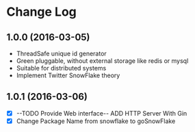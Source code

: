 # Change Log

## 1.0.0 (2016-03-05)

* ThreadSafe unique id generator
* Green pluggable, without external storage like redis or mysql
* Suitable for distributed systems
* Implement Twitter SnowFlake theory

## 1.0.1 (2016-03-06)

- [x] --TODO Provide Web interface-- ADD HTTP Server With Gin
- [x] Change Package Name from snowflake to goSnowFlake

